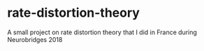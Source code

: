 # rate-distortion-theory
A small project on rate distortion theory that I did in France during Neurobridges 2018

